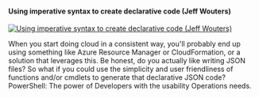 ﻿#### Using imperative syntax to create declarative code (Jeff Wouters)

[![Using imperative syntax to create declarative code (Jeff Wouters)](https://i4.ytimg.com/vi/WAFEi2vJdZc/hqdefault.jpg "Using imperative syntax to create declarative code (Jeff Wouters)")](https://www.youtube.com/watch?v=WAFEi2vJdZc)

When you start doing cloud in a consistent way, you'll probably end up using something like Azure Resource Manager or CloudFormation, or a solution that leverages this. Be honest, do you actually like writing JSON files? So what if you could use the simplicity and user friendliness of functions and/or cmdlets to generate that declarative JSON code? PowerShell: The power of Developers with the usability Operations needs.


